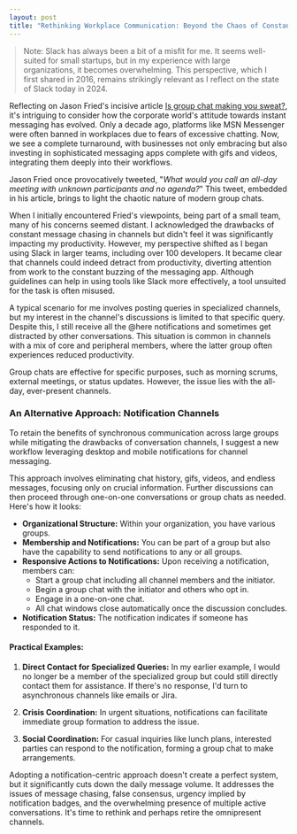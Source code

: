 ```yaml
---
layout: post
title: "Rethinking Workplace Communication: Beyond the Chaos of Constant Chats"
---
```


<style>
    h1 {
        font-weight: normal;
        line-height: 1.5em;
        margin-bottom: 10px;
    }
    .post-title {
        margin-bottom: -0.5rem;
    }
    blockquote {
        margin-left: 10px;
        margin-right: 10px;
    }
</style>

> Note: Slack has always been a bit of a misfit for me. It seems well-suited for small startups, but in my experience with large organizations, it becomes overwhelming. This perspective, which I first shared in 2016, remains strikingly relevant as I reflect on the state of Slack today in 2024.

Reflecting on Jason Fried's incisive article [Is group chat making you sweat?](https://m.signalvnoise.com/is-group-chat-making-you-sweat-744659addf7d#.smn57tko0), it's intriguing to consider how the corporate world's attitude towards instant messaging has evolved. Only a decade ago, platforms like MSN Messenger were often banned in workplaces due to fears of excessive chatting. Now, we see a complete turnaround, with businesses not only embracing but also investing in sophisticated messaging apps complete with gifs and videos, integrating them deeply into their workflows.

Jason Fried once provocatively tweeted, "*What would you call an all-day meeting with unknown participants and no agenda?*" This tweet, embedded in his article, brings to light the chaotic nature of modern group chats.

When I initially encountered Fried's viewpoints, being part of a small team, many of his concerns seemed distant. I acknowledged the drawbacks of constant message chasing in channels but didn't feel it was significantly impacting my productivity. However, my perspective shifted as I began using Slack in larger teams, including over 100 developers. It became clear that channels could indeed detract from productivity, diverting attention from work to the constant buzzing of the messaging app. Although guidelines can help in using tools like Slack more effectively, a tool unsuited for the task is often misused.

A typical scenario for me involves posting queries in specialized channels, but my interest in the channel's discussions is limited to that specific query. Despite this, I still receive all the @here notifications and sometimes get distracted by other conversations. This situation is common in channels with a mix of core and peripheral members, where the latter group often experiences reduced productivity.

Group chats are effective for specific purposes, such as morning scrums, external meetings, or status updates. However, the issue lies with the all-day, ever-present channels. 

### An Alternative Approach: Notification Channels

To retain the benefits of synchronous communication across large groups while mitigating the drawbacks of conversation channels, I suggest a new workflow leveraging desktop and mobile notifications for channel messaging.

This approach involves eliminating chat history, gifs, videos, and endless messages, focusing only on crucial information. Further discussions can then proceed through one-on-one conversations or group chats as needed. Here's how it looks:

- **Organizational Structure:** Within your organization, you have various groups.
- **Membership and Notifications:** You can be part of a group but also have the capability to send notifications to any or all groups.
- **Responsive Actions to Notifications:** Upon receiving a notification, members can:
  - Start a group chat including all channel members and the initiator.
  - Begin a group chat with the initiator and others who opt in.
  - Engage in a one-on-one chat.
  - All chat windows close automatically once the discussion concludes.
- **Notification Status:** The notification indicates if someone has responded to it.

#### Practical Examples:
1. **Direct Contact for Specialized Queries:** In my earlier example, I would no longer be a member of the specialized group but could still directly contact them for assistance. If there's no response, I'd turn to asynchronous channels like emails or Jira.
   
2. **Crisis Coordination:** In urgent situations, notifications can facilitate immediate group formation to address the issue.
   
3. **Social Coordination:** For casual inquiries like lunch plans, interested parties can respond to the notification, forming a group chat to make arrangements.

Adopting a notification-centric approach doesn't create a perfect system, but it significantly cuts down the daily message volume. It addresses the issues of message chasing, false consensus, urgency implied by notification badges, and the overwhelming presence of multiple active conversations. It's time to rethink and perhaps retire the omnipresent channels.